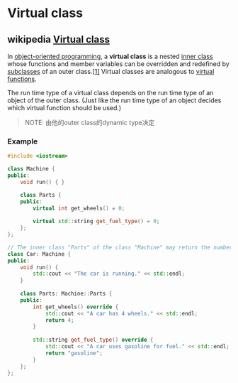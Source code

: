 # Virtual class



## wikipedia [Virtual class](https://en.wikipedia.org/wiki/Virtual_class)

In [object-oriented programming](https://en.wikipedia.org/wiki/Object-oriented_programming), a **virtual class** is a nested [inner class](https://en.wikipedia.org/wiki/Inner_class) whose functions and member variables can be overridden and redefined by [subclasses](https://en.wikipedia.org/wiki/Subclass_(computer_science)) of an outer class.[[1\]](https://en.wikipedia.org/wiki/Virtual_class#cite_note-1) Virtual classes are analogous to [virtual functions](https://en.wikipedia.org/wiki/Virtual_function).

The run time type of a virtual class depends on the run time type of an object of the outer class. (Just like the run time type of an object decides which virtual function should be used.)

> NOTE: 由他的outer class的dynamic type决定

### Example

```C++
#include <iostream>

class Machine {
public:
    void run() { }

    class Parts {
    public:
        virtual int get_wheels() = 0;
        
        virtual std::string get_fuel_type() = 0;
    };
};

// The inner class "Parts" of the class "Machine" may return the number of wheels the machine has.
class Car: Machine {
public:
    void run() { 
        std::cout << "The car is running." << std::endl; 
    }
    
    class Parts: Machine::Parts {
    public:
        int get_wheels() override {
            std::cout << "A car has 4 wheels." << std::endl;
            return 4;
        }
        
        std::string get_fuel_type() override {
            std::cout << "A car uses gasoline for fuel." << std::endl;
            return "gasoline";
        }
    };
};
```

